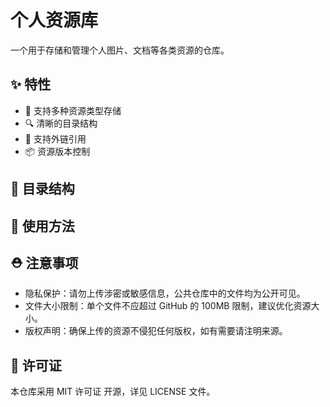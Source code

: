 # 个人资源库

一个用于存储和管理个人图片、文档等各类资源的仓库。

## ✨ 特性

- 📝 支持多种资源类型存储
- 🔍 清晰的目录结构
- 🔗 支持外链引用
- 📦 资源版本控制

## 📂 目录结构



## 🚀 使用方法



## ⛑️ 注意事项
- 隐私保护：请勿上传涉密或敏感信息，公共仓库中的文件均为公开可见。
- 文件大小限制：单个文件不应超过 GitHub 的 100MB 限制，建议优化资源大小。
- 版权声明：确保上传的资源不侵犯任何版权，如有需要请注明来源。

## 📝 许可证
本仓库采用 MIT 许可证 开源，详见 LICENSE 文件。
